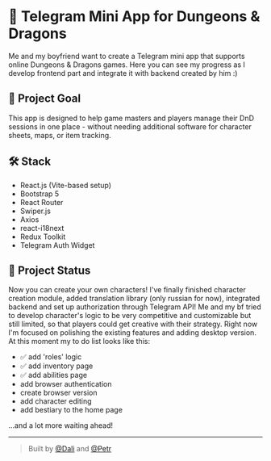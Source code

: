 # 🧙 Telegram Mini App for Dungeons & Dragons

Me and my boyfriend want to create a Telegram mini app that supports online Dungeons & Dragons games. Here you can see my progress as I develop frontend part and integrate it with backend created by him :)

## 🎯 Project Goal

This app is designed to help game masters and players manage their DnD sessions in one place - without needing additional software for character sheets, maps, or item tracking.

## 🛠️ Stack

- React.js (Vite-based setup)
- Bootstrap 5
- React Router
- Swiper.js
- Axios
- react-i18next
- Redux Toolkit
- Telegram Auth Widget

## 🚧 Project Status

Now you can create your own characters! I've finally finished character creation module, added translation library (only russian for now), integrated backend and set up authorization through Telegram API! Me and my bf tried to develop character's logic to be very competitive and customizable but still limited, so that players could get creative with their strategy. Right now I'm focused on polishing the existing features and adding desktop version. At this moment my to do list looks like this:
- ✅ add 'roles' logic
- ✅ add inventory page
- ✅ add abilities page
- add browser authentication
- create browser version
- add character editing
- add bestiary to the home page

...and a lot more waiting ahead!

---

> Built by [@Dali](https://github.com/Dali-Tsyb) and [@Petr](https://github.com/CraSchKook)
